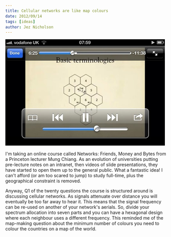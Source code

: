 ```yaml
---
title: Cellular networks are like map colours
date: 2012/09/14
tags: [ideas]
author: Jez Nicholson
---
```

<a href="/media/getfile/files.posterous.com/jnicho02/ichzqztBsJdmvAxgxEJhDGAcAwgyxmFIEsfCeuhIeyiJkutgvkvAxGjJugtC/p220.jpg.scaled1000.jpg"><img alt="P220" height="333" src="/media/getfile/files.posterous.com/jnicho02/ichzqztBsJdmvAxgxEJhDGAcAwgyxmFIEsfCeuhIeyiJkutgvkvAxGjJugtC/p220.jpg.scaled500.jpg" width="500" /></a>

I'm taking an online course called Networks: Friends, Money and Bytes from a Princeton lecturer Mung Chiang. As an evolution of universities putting pre-lecture notes on an intranet, then videos of slide presentations, they have started to open them up to the general public. What a fantastic idea! I can't afford (or am too scared to jump) to study full-time, plus the geographical constraint is removed.

Anyway, Q1 of the twenty questions the course is structured around is discussing cellular networks. As signals attenuate over distance you will eventually be too far away to hear it. This means that the signal frequency can be re-used on another of your network's aerials. So, divide your spectrum allocation into seven parts and you can have a hexagonal design where each neighbour uses a different frequency. This reminded me of the map-making question about the minimum number of colours you need to colour the countries on a map of the world.
